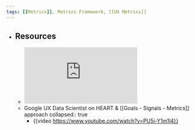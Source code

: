 ```yaml
---
tags: [[Metrics]], Metrics Framework, [[UX Metrics]] 
---
```


- ## Resources
	- ![HEART Paper](https://static.googleusercontent.com/media/research.google.com/en//pubs/archive/36299.pdf)
	- Google UX Data Scientist on HEART & [[Goals - Signals - Metrics]] approach
	  collapsed:: true
		- {{video https://www.youtube.com/watch?v=PU5i-Y1m1l4}}